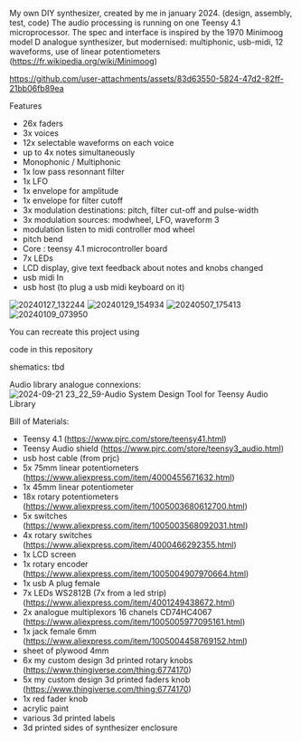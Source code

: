 My own DIY synthesizer, created by me in january 2024. (design, assembly, test, code)
The audio processing is running on one Teensy 4.1 microprocessor.
The spec and interface is inspired by the 1970 Minimoog model D analogue synthesizer, but modernised: multiphonic, usb-midi, 12 waveforms, use of linear potentiometers (https://fr.wikipedia.org/wiki/Minimoog)

https://github.com/user-attachments/assets/83d63550-5824-47d2-82ff-21bb06fb89ea

Features
- 26x faders
- 3x voices
- 12x selectable waveforms on each voice
- up to 4x notes simultaneously
- Monophonic / Multiphonic
- 1x low pass resonnant filter
- 1x LFO
- 1x envelope for amplitude
- 1x envelope for filter cutoff
- 3x modulation destinations: pitch, filter cut-off and pulse-width
- 3x modulation sources: modwheel, LFO, waveform 3
- modulation listen to midi controller mod wheel
- pitch bend
- Core : teensy 4.1 microcontroller board
- 7x LEDs
- LCD display, give text feedback about notes and knobs changed
- usb midi In
- usb host (to plug a usb midi keyboard on it)

![20240127_132244](https://github.com/user-attachments/assets/ca2eb124-2db5-49ac-ac9a-af0de6883007)
![20240129_154934](https://github.com/user-attachments/assets/62fbcdee-c000-49c3-8ec4-e17262387ee9)
![20240507_175413](https://github.com/user-attachments/assets/8f0f3085-c412-4e98-9714-f11e11df9299)
![20240109_073950](https://github.com/user-attachments/assets/cb40a885-a8ef-45ae-9ac5-cef7777bf6d3)

You can recreate this project using

code in this repository

shematics: tbd

Audio library analogue connexions:
![2024-09-21 23_22_59-Audio System Design Tool for Teensy Audio Library](https://github.com/user-attachments/assets/b7d9e195-5441-40b6-9113-86c80dd63448)


Bill of Materials:
- Teensy 4.1 (https://www.pjrc.com/store/teensy41.html)
- Teensy Audio shield (https://www.pjrc.com/store/teensy3_audio.html)
- usb host cable (from prjc)
- 5x 75mm linear potentiometers  (https://www.aliexpress.com/item/4000455671632.html)
- 1x 45mm linear potentiometer 
- 18x rotary potentiometers (https://www.aliexpress.com/item/1005003680612700.html)
- 5x switches (https://www.aliexpress.com/item/1005003568092031.html)
- 4x rotary switches (https://www.aliexpress.com/item/4000466292355.html)
- 1x LCD screen
- 1x rotary encoder (https://www.aliexpress.com/item/1005004907970664.html)
- 1x usb A plug female
- 7x LEDs WS2812B (7x from a led strip) (https://www.aliexpress.com/item/4001249438672.html)
- 2x analogue multiplexors 16 chanels CD74HC4067 (https://www.aliexpress.com/item/1005005977095161.html)
- 1x jack female 6mm (https://www.aliexpress.com/item/1005004458769152.html)
- sheet of plywood 4mm
- 6x my custom design 3d printed rotary knobs (https://www.thingiverse.com/thing:6774170)
- 5x my custom design 3d printed faders knob (https://www.thingiverse.com/thing:6774170)
- 1x red fader knob
- acrylic paint
- various 3d printed labels
- 3d printed sides of synthesizer enclosure
